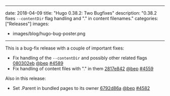 
---
date: 2018-04-09
title: "Hugo 0.38.2: Two Bugfixes"
description: "0.38.2 fixes `--contentDir` flag handling and \".\" in content filenames."
categories: ["Releases"]
images:
- images/blog/hugo-bug-poster.png

---

	

This is a bug-fix release with a couple of important fixes:


* Fix handling of the `--contentDir` and possibly other related flags [080302eb](https://github.com/gohugoio/hugo/commit/080302eb8757fd94ccbd6bf99103432cd98e716c) [@bep](https://github.com/bep) [#4589](https://github.com/gohugoio/hugo/issues/4589)
* Fix handling of content files with "." in them [2817e842](https://github.com/gohugoio/hugo/commit/2817e842407c8dcbfc738297ab634392fcb41ce1) [@bep](https://github.com/bep) [#4559](https://github.com/gohugoio/hugo/issues/4559)


Also in this release:

* Set .Parent in bundled pages to its owner [6792d86a](https://github.com/gohugoio/hugo/commit/6792d86ad028571c684a776c5f00e0107838c955) [@bep](https://github.com/bep) [#4582](https://github.com/gohugoio/hugo/issues/4582)



